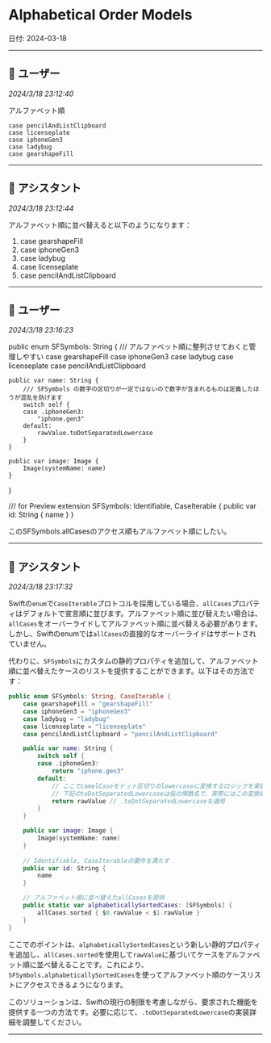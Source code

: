 # Alphabetical Order Models

日付: 2024-03-18

---

## 👤 ユーザー
*2024/3/18 23:12:40*

アルファベット順

    case pencilAndListClipboard
    case licenseplate
    case iphoneGen3
    case ladybug
    case gearshapeFill

---

## 🤖 アシスタント
*2024/3/18 23:12:44*

アルファベット順に並べ替えると以下のようになります：

1. case gearshapeFill
2. case iphoneGen3
3. case ladybug
4. case licenseplate
5. case pencilAndListClipboard

---

## 👤 ユーザー
*2024/3/18 23:16:23*

public enum SFSymbols: String {
    /// アルファベット順に整列させておくと管理しやすい
    case gearshapeFill
    case iphoneGen3
    case ladybug
    case licenseplate
    case pencilAndListClipboard

    public var name: String {
        /// SFSymbols の数字の区切りが一定ではないので数字が含まれるものは定義したほうが混乱を防げます
        switch self {
        case .iphoneGen3:
            "iphone.gen3"
        default:
            rawValue.toDotSeparatedLowercase
        }
    }

    public var image: Image {
        Image(systemName: name)
    }
}

/// for Preview
extension SFSymbols: Identifiable, CaseIterable {
    public var id: String {
        name
    }
}

このSFSymbols.allCasesのアクセス順もアルファベット順にしたい。

---

## 🤖 アシスタント
*2024/3/18 23:17:32*

Swiftの`enum`で`CaseIterable`プロトコルを採用している場合、`allCases`プロパティはデフォルトで宣言順に並びます。アルファベット順に並び替えたい場合は、`allCases`をオーバーライドしてアルファベット順に並べ替える必要があります。しかし、Swiftのenumでは`allCases`の直接的なオーバーライドはサポートされていません。

代わりに、`SFSymbols`にカスタムの静的プロパティを追加して、アルファベット順に並べ替えたケースのリストを提供することができます。以下はその方法です：

```swift
public enum SFSymbols: String, CaseIterable {
    case gearshapeFill = "gearshapeFill"
    case iphoneGen3 = "iphoneGen3"
    case ladybug = "ladybug"
    case licenseplate = "licenseplate"
    case pencilAndListClipboard = "pencilAndListClipboard"

    public var name: String {
        switch self {
        case .iphoneGen3:
            return "iphone.gen3"
        default:
            // ここでcamelCaseをドット区切りのlowercaseに変換するロジックを実装します。
            // 下記のtoDotSeparatedLowercaseは仮の関数名で、実際にはこの変換処理を実装する必要があります。
            return rawValue // .toDotSeparatedLowercaseを適用
        }
    }

    public var image: Image {
        Image(systemName: name)
    }
    
    // Identifiable, CaseIterableの要件を満たす
    public var id: String {
        name
    }

    // アルファベット順に並べ替えたallCasesを提供
    public static var alphabeticallySortedCases: [SFSymbols] {
        allCases.sorted { $0.rawValue < $1.rawValue }
    }
}
```

ここでのポイントは、`alphabeticallySortedCases`という新しい静的プロパティを追加し、`allCases.sorted`を使用して`rawValue`に基づいてケースをアルファベット順に並べ替えることです。これにより、`SFSymbols.alphabeticallySortedCases`を使ってアルファベット順のケースリストにアクセスできるようになります。

このソリューションは、Swiftの現行の制限を考慮しながら、要求された機能を提供する一つの方法です。必要に応じて、`.toDotSeparatedLowercase`の実装詳細を調整してください。

---

